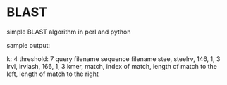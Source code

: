 # BLAST
simple BLAST algorithm in perl and python

sample output:

k: 4
threshold: 7
query filename
sequence filename
stee, steelrv, 146, 1, 3
lrvl, lrvlash, 166, 1, 3
kmer, match, index of match, length of match to the left, length of match to the right
